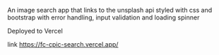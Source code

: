 An image search app that links to the unsplash api styled with css and bootstrap with error handling, input validation and loading spinner

Deployed to Vercel

link https://fc-cpic-search.vercel.app/
